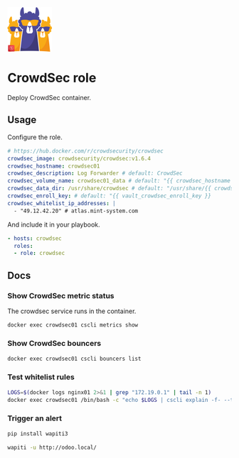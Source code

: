 <img src="/logos/crowdsec.png" alt="crowdsec logo" width="100" height="100">

# CrowdSec role

Deploy CrowdSec container.

## Usage

Configure the role.

```yml
# https://hub.docker.com/r/crowdsecurity/crowdsec
crowdsec_image: crowdsecurity/crowdsec:v1.6.4
crowdsec_hostname: crowdsec01
crowdsec_description: Log Forwarder # default: CrowdSec
crowdsec_volume_name: crowdsec01_data # default: "{{ crowdsec_hostname }}"
crowdsec_data_dir: /usr/share/crowdsec # default: "/usr/share/{{ crowdsec_hostname }}"
crowdsec_enroll_key: # default: "{{ vault_crowdsec_enroll_key }}
crowdsec_whitelist_ip_addresses: |
  - "49.12.42.20" # atlas.mint-system.com
```

And include it in your playbook.

```yml
- hosts: crowdsec
  roles:
  - role: crowdsec
```

## Docs

### Show CrowdSec metric status

The crowdsec service runs in the container.

```bash
docker exec crowdsec01 cscli metrics show
```

### Show CrowdSec bouncers

```bash
docker exec crowdsec01 cscli bouncers list
```

### Test whitelist rules

```bash
LOGS=$(docker logs nginx01 2>&1 | grep "172.19.0.1" | tail -n 1)
docker exec crowdsec01 /bin/bash -c "echo $LOGS | cscli explain -f- --type nginx"
```

### Trigger an alert

```bash
pip install wapiti3
```

```bash
wapiti -u http://odoo.local/
```
